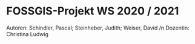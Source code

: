 # FOSSGIS-Projekt WS 2020 / 2021

Autoren: Schindler, Pascal; Steinheber, Judith; Weiser, David /n
Dozentin: Christina Ludwig
